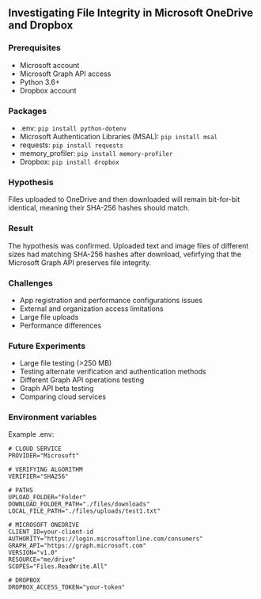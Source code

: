 ## Investigating File Integrity in Microsoft OneDrive and Dropbox

### Prerequisites
- Microsoft account
- Microsoft Graph API access
- Python 3.6+
- Dropbox account

### Packages
- .env: `pip install python-dotenv`
- Microsoft Authentication Libraries (MSAL): `pip install msal`
- requests: `pip install requests`
- memory_profiler: `pip install memory-profiler`
- Dropbox: `pip install dropbox`

### Hypothesis
Files uploaded to OneDrive and then downloaded will remain bit-for-bit identical, meaning their SHA-256 hashes should match.

### Result 
The hypothesis was confirmed. Uploaded text and image files of different sizes had matching SHA-256 hashes after download, vefirfying that the Microsoft Graph API preserves file integrity.

### Challenges
- App registration and performance configurations issues
- External and organization access limitations
- Large file uploads
- Performance differences

### Future Experiments
- Large file testing (>250 MB)
- Testing alternate verification and authentication methods
- Different Graph API operations testing
- Graph API beta testing
- Comparing cloud services

### Environment variables
Example .env:

```dotenv
# CLOUD SERVICE
PROVIDER="Microsoft"

# VERIFYING ALGORITHM
VERIFIER="SHA256"

# PATHS
UPLOAD_FOLDER="Folder"
DOWNLOAD_FOLDER_PATH="./files/downloads"
LOCAL_FILE_PATH="./files/uploads/test1.txt"

# MICROSOFT ONEDRIVE
CLIENT_ID=your-client-id
AUTHORITY="https://login.microsoftonline.com/consumers"
GRAPH_API="https://graph.microsoft.com"
VERSION="v1.0"
RESOURCE="me/drive"
SCOPES="Files.ReadWrite.All"

# DROPBOX
DROPBOX_ACCESS_TOKEN="your-token"
```
